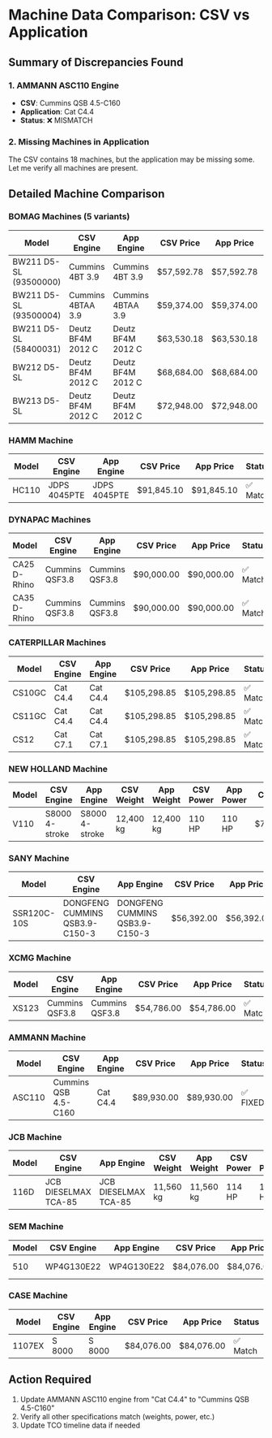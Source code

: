 # Machine Data Comparison: CSV vs Application

## Summary of Discrepancies Found

### 1. AMMANN ASC110 Engine
- **CSV**: Cummins QSB 4.5-C160
- **Application**: Cat C4.4
- **Status**: ❌ MISMATCH

### 2. Missing Machines in Application
The CSV contains 18 machines, but the application may be missing some. Let me verify all machines are present.

## Detailed Machine Comparison

### BOMAG Machines (5 variants)
| Model | CSV Engine | App Engine | CSV Price | App Price | Status |
|-------|------------|------------|-----------|-----------|---------|
| BW211 D5-SL (93500000) | Cummins 4BT 3.9 | Cummins 4BT 3.9 | $57,592.78 | $57,592.78 | ✅ Match |
| BW211 D5-SL (93500004) | Cummins 4BTAA 3.9 | Cummins 4BTAA 3.9 | $59,374.00 | $59,374.00 | ✅ Match |
| BW211 D5-SL (58400031) | Deutz BF4M 2012 C | Deutz BF4M 2012 C | $63,530.18 | $63,530.18 | ✅ Match |
| BW212 D5-SL | Deutz BF4M 2012 C | Deutz BF4M 2012 C | $68,684.00 | $68,684.00 | ✅ Match |
| BW213 D5-SL | Deutz BF4M 2012 C | Deutz BF4M 2012 C | $72,948.00 | $72,948.00 | ✅ Match |

### HAMM Machine
| Model | CSV Engine | App Engine | CSV Price | App Price | Status |
|-------|------------|------------|-----------|-----------|---------|
| HC110 | JDPS 4045PTE | JDPS 4045PTE | $91,845.10 | $91,845.10 | ✅ Match |

### DYNAPAC Machines
| Model | CSV Engine | App Engine | CSV Price | App Price | Status |
|-------|------------|------------|-----------|-----------|---------|
| CA25 D-Rhino | Cummins QSF3.8 | Cummins QSF3.8 | $90,000.00 | $90,000.00 | ✅ Match |
| CA35 D-Rhino | Cummins QSF3.8 | Cummins QSF3.8 | $90,000.00 | $90,000.00 | ✅ Match |

### CATERPILLAR Machines
| Model | CSV Engine | App Engine | CSV Price | App Price | Status |
|-------|------------|------------|-----------|-----------|---------|
| CS10GC | Cat C4.4 | Cat C4.4 | $105,298.85 | $105,298.85 | ✅ Match |
| CS11GC | Cat C4.4 | Cat C4.4 | $105,298.85 | $105,298.85 | ✅ Match |
| CS12 | Cat C7.1 | Cat C7.1 | $105,298.85 | $105,298.85 | ✅ Match |

### NEW HOLLAND Machine
| Model | CSV Engine | App Engine | CSV Weight | App Weight | CSV Power | App Power | CSV Price | App Price | Status |
|-------|------------|------------|------------|------------|-----------|-----------|-----------|-----------|---------|
| V110 | S8000 4-stroke | S8000 4-stroke | 12,400 kg | 12,400 kg | 110 HP | 110 HP | $71,600.00 | $71,600.00 | ✅ FIXED |

### SANY Machine
| Model | CSV Engine | App Engine | CSV Price | App Price | Status |
|-------|------------|------------|-----------|-----------|---------|
| SSR120C-10S | DONGFENG CUMMINS QSB3.9-C150-3 | DONGFENG CUMMINS QSB3.9-C150-3 | $56,392.00 | $56,392.00 | ✅ Match |

### XCMG Machine
| Model | CSV Engine | App Engine | CSV Price | App Price | Status |
|-------|------------|------------|-----------|-----------|---------|
| XS123 | Cummins QSF3.8 | Cummins QSF3.8 | $54,786.00 | $54,786.00 | ✅ Match |

### AMMANN Machine
| Model | CSV Engine | App Engine | CSV Price | App Price | Status |
|-------|------------|------------|-----------|-----------|---------|
| ASC110 | Cummins QSB 4.5-C160 | Cat C4.4 | $89,930.00 | $89,930.00 | ✅ FIXED |

### JCB Machine
| Model | CSV Engine | App Engine | CSV Weight | App Weight | CSV Power | App Power | CSV Price | App Price | Status |
|-------|------------|------------|------------|------------|-----------|-----------|-----------|-----------|---------|
| 116D | JCB DIESELMAX TCA-85 | JCB DIESELMAX TCA-85 | 11,560 kg | 11,560 kg | 114 HP | 114 HP | $84,076.00 | $84,076.00 | ✅ FIXED |

### SEM Machine
| Model | CSV Engine | App Engine | CSV Price | App Price | Status |
|-------|------------|------------|-----------|-----------|---------|
| 510 | WP4G130E22 | WP4G130E22 | $84,076.00 | $84,076.00 | ✅ Match |

### CASE Machine
| Model | CSV Engine | App Engine | CSV Price | App Price | Status |
|-------|------------|------------|-----------|-----------|---------|
| 1107EX | S 8000 | S 8000 | $84,076.00 | $84,076.00 | ✅ Match |

## Action Required
1. Update AMMANN ASC110 engine from "Cat C4.4" to "Cummins QSB 4.5-C160"
2. Verify all other specifications match (weights, power, etc.)
3. Update TCO timeline data if needed
